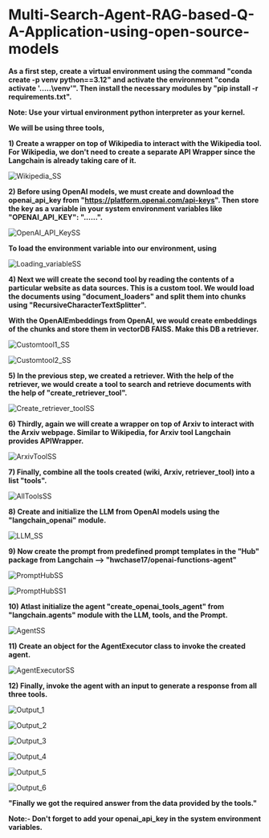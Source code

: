 # Multi-Search-Agent-RAG-based-Q-A-Application-using-open-source-models

**As a first step, create a virtual environment using the command "conda create -p venv python==3.12" and activate the environment "conda activate '.....\venv'". Then install the necessary modules by "pip install -r requirements.txt".**

**Note: Use your virtual environment python interpreter as your kernel.**

**We will be using three tools,**

**1) Create a wrapper on top of Wikipedia to interact with the Wikipedia tool. For Wikipedia, we don't need to create a separate API Wrapper since the Langchain is already taking care of it.**

![Wikipedia_SS](https://github.com/user-attachments/assets/f2c7e576-c50d-4a52-85ac-deb6160b7a7c)


**2) Before using OpenAI models, we must create and download the openai_api_key from "https://platform.openai.com/api-keys". Then store the key as a variable in your system environment variables like "OPENAI_API_KEY": "......".**
   

![OpenAI_API_KeySS](https://github.com/user-attachments/assets/03b79013-f3b4-4227-9bfd-a2fd51731bf8)


**To load the environment variable into our environment, using**


![Loading_variableSS](https://github.com/user-attachments/assets/3cb06a8a-64b4-4546-bf9d-f82ec48c87f0)


**4) Next we will create the second tool by reading the contents of a particular website as data sources. This is a custom tool. We would load the documents using "document_loaders" and split them into chunks using "RecursiveCharacterTextSplitter".**

**With the OpenAIEmbeddings from OpenAI, we would create embeddings of the chunks and store them in vectorDB FAISS. Make this DB a retriever.**


![Customtool1_SS](https://github.com/user-attachments/assets/3a95b0b9-cb5f-4bdb-b964-705032df9551)

![Customtool2_SS](https://github.com/user-attachments/assets/d850a342-02f3-4c24-8044-e68a741d04a7)



**5) In the previous step, we created a retriever. With the help of the retriever, we would create a tool to search and retrieve documents with the help of "create_retriever_tool".**


![Create_retriever_toolSS](https://github.com/user-attachments/assets/65d70816-9e91-4b50-b767-c67f69534323)



**6) Thirdly, again we will create a wrapper on top of Arxiv to interact with the Arxiv webpage. Similar to Wikipedia, for Arxiv tool Langchain provides APIWrapper.**
   

![ArxivToolSS](https://github.com/user-attachments/assets/d28e8435-d300-4f0e-88ef-94e33907b9a4)


**7) Finally, combine all the tools created (wiki, Arxiv, retriever_tool) into a list "tools".**


![AllToolsSS](https://github.com/user-attachments/assets/832ff293-db99-4bf5-a2d5-21a50abcad0b)


**8) Create and initialize the LLM from OpenAI models using the "langchain_openai" module.**


![LLM_SS](https://github.com/user-attachments/assets/6452ec4c-c72a-4887-a9b9-1d3d01157d86)


**9) Now create the prompt from predefined prompt templates in the "Hub" package from Langchain --> "hwchase17/openai-functions-agent"**


![PromptHubSS](https://github.com/user-attachments/assets/441b4860-83d4-450b-befd-a63865d69f9a)

![PromptHubSS1](https://github.com/user-attachments/assets/d24382d5-f2dc-43c9-9cfa-f7af755aeece)


**10) Atlast initialize the agent "create_openai_tools_agent" from "langchain.agents" module with the LLM, tools, and the Prompt.**


![AgentSS](https://github.com/user-attachments/assets/8955da37-2747-4bae-be63-7a62521dfff2)


**11) Create an object for the AgentExecutor class to invoke the created agent.**


![AgentExecutorSS](https://github.com/user-attachments/assets/815bae6f-6c2f-4305-bdf8-85788a3c9a0c)


**12) Finally, invoke the agent with an input to generate a response from all three tools.**


![Output_1](https://github.com/user-attachments/assets/08812678-ce01-45d4-b47c-fbf4f22b04ba)

![Output_2](https://github.com/user-attachments/assets/9c946f36-4d71-4aa0-b36a-41712ce6ca24)

![Output_3](https://github.com/user-attachments/assets/573415ae-d762-4529-b4fc-a06356dc1e88)

![Output_4](https://github.com/user-attachments/assets/a01409db-476f-45cd-8c6b-f3b90f5da453)

![Output_5](https://github.com/user-attachments/assets/804307e8-6414-48cb-86c7-c6b732bfc18b)

![Output_6](https://github.com/user-attachments/assets/480d2f9d-69bb-4a41-826a-bf954a345148)

**"Finally we got the required answer from the data provided by the tools."**

**Note:- Don't forget to add your openai_api_key in the system environment variables.**













 










